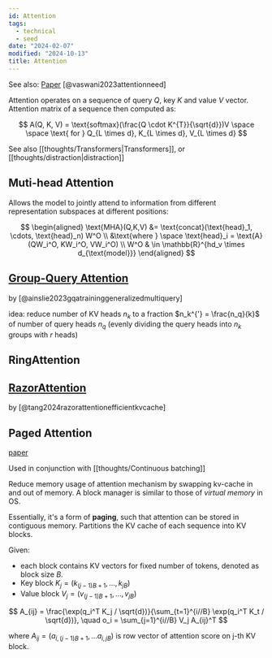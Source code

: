 ```yaml
---
id: Attention
tags:
  - technical
  - seed
date: "2024-02-07"
modified: "2024-10-13"
title: Attention
---
```


See also: [Paper](https://arxiv.org/abs/1706.03762) [@vaswani2023attentionneed]

Attention operates on a sequence of query $Q$, key $K$ and value $V$ vector. Attention matrix of a sequence then computed as:

$$
A(Q, K, V) = \text{softmax}(\frac{Q \cdot K^{T}}{\sqrt{d}})V \space \space \text{ for } Q_{L \times d}, K_{L \times d}, V_{L \times d}
$$

See also [[thoughts/Transformers|Transformers]], or [[thoughts/distraction|distraction]]

## Muti-head Attention

Allows the model to jointly attend to information from different representation subspaces at different positions:

$$
\begin{aligned}
\text{MHA}(Q,K,V) &= \text{concat}(\text{head}_1, \cdots, \text{head}_n) W^O \\
&\text{where } \space \text{head}_i = \text{A}(QW_i^O, KW_i^O, VW_i^O) \\
W^O & \in \mathbb{R}^{hd_v \times d_{\text{model}}}
\end{aligned}
$$
## [Group-Query Attention](https://arxiv.org/abs/2305.13245)

by [@ainslie2023gqatraininggeneralizedmultiquery]

idea: reduce number of KV heads $n_k$ to a fraction $n_k^{'} = \frac{n_q}{k}$ of number of query heads $n_q$ (evenly dividing the query heads into $n_k$ groups with $r$ heads)

## RingAttention

## [RazorAttention](https://arxiv.org/abs/2407.15891)

by [@tang2024razorattentionefficientkvcache]

## Paged Attention

[paper](https://arxiv.org/pdf/2309.06180.pdf)

Used in conjunction with [[thoughts/Continuous batching]]

Reduce memory usage of attention mechanism by swapping kv-cache in and out of memory. A block manager is similar to those of *virtual memory* in OS.

Essentially, it's a form of **paging**, such that attention can be stored in contiguous memory.
Partitions the KV cache of each sequence into KV blocks.

Given:
- each block contains KV vectors for fixed number of tokens, denoted as block size $B$.
- Key block $K_j= (k_{(j-1)B+1}, \ldots, k_{jB})$
- Value block $V_j= (v_{(j-1)B+1}, \ldots, v_{jB})$

$$
A_{ij} = \frac{\exp(q_i^T K_j / \sqrt{d})}{\sum_{t=1}^{i//B} \exp(q_i^T K_t / \sqrt{d})}, \quad o_i = \sum_{j=1}^{i//B} V_j A_{ij}^T
$$

where $A_{ij}=(a_{i,(j-1)B+1}, \ldots a_{i,jB})$ is row vector of attention score on j-th KV block.
